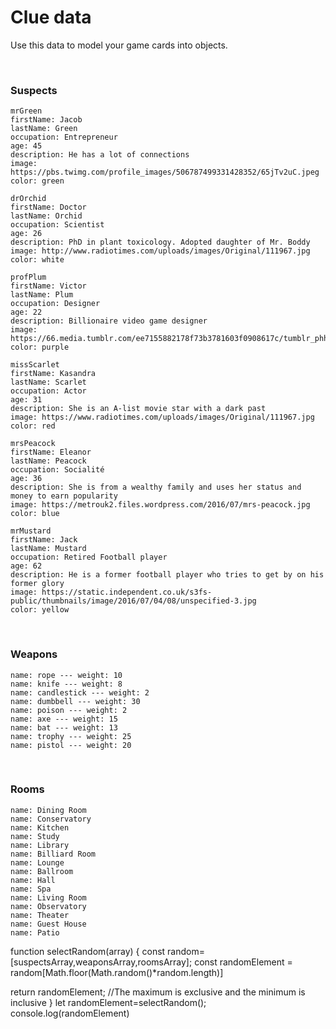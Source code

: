 # Clue data

Use this data to model your game cards into objects.

<br>

### Suspects

```
mrGreen
firstName: Jacob
lastName: Green
occupation: Entrepreneur
age: 45
description: He has a lot of connections
image: https://pbs.twimg.com/profile_images/506787499331428352/65jTv2uC.jpeg
color: green
```

```
drOrchid
firstName: Doctor
lastName: Orchid
occupation: Scientist
age: 26
description: PhD in plant toxicology. Adopted daughter of Mr. Boddy
image: http://www.radiotimes.com/uploads/images/Original/111967.jpg
color: white
```

```
profPlum
firstName: Victor
lastName: Plum
occupation: Designer
age: 22
description: Billionaire video game designer
image: https://66.media.tumblr.com/ee7155882178f73b3781603f0908617c/tumblr_phhxc7EhPJ1w5fh03_540.jpg
color: purple
```

```
missScarlet
firstName: Kasandra
lastName: Scarlet
occupation: Actor
age: 31
description: She is an A-list movie star with a dark past
image: https://www.radiotimes.com/uploads/images/Original/111967.jpg
color: red
```

```
mrsPeacock
firstName: Eleanor
lastName: Peacock
occupation: Socialité
age: 36
description: She is from a wealthy family and uses her status and money to earn popularity
image: https://metrouk2.files.wordpress.com/2016/07/mrs-peacock.jpg
color: blue
```

```
mrMustard
firstName: Jack
lastName: Mustard
occupation: Retired Football player
age: 62
description: He is a former football player who tries to get by on his former glory
image: https://static.independent.co.uk/s3fs-public/thumbnails/image/2016/07/04/08/unspecified-3.jpg
color: yellow
```

<br>

### Weapons

```
name: rope --- weight: 10
name: knife --- weight: 8
name: candlestick --- weight: 2
name: dumbbell --- weight: 30
name: poison --- weight: 2
name: axe --- weight: 15
name: bat --- weight: 13
name: trophy --- weight: 25
name: pistol --- weight: 20
```

<br>

### Rooms

```
name: Dining Room
name: Conservatory
name: Kitchen
name: Study
name: Library
name: Billiard Room
name: Lounge
name: Ballroom
name: Hall
name: Spa
name: Living Room
name: Observatory
name: Theater
name: Guest House
name: Patio
```

function selectRandom(array) {
  const random= [suspectsArray,weaponsArray,roomsArray];
  const randomElement = random[Math.floor(Math.random()*random.length)]
  
  return randomElement; //The maximum is exclusive and the minimum is inclusive
}
let randomElement=selectRandom();
console.log(randomElement)